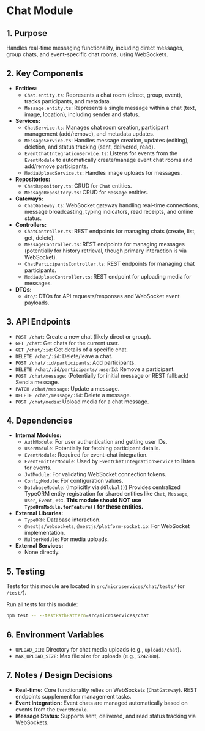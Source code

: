 # Chat Module

## 1. Purpose

Handles real-time messaging functionality, including direct messages, group chats, and event-specific chat rooms, using WebSockets.

## 2. Key Components

- **Entities:**
  - `Chat.entity.ts`: Represents a chat room (direct, group, event), tracks participants, and metadata.
  - `Message.entity.ts`: Represents a single message within a chat (text, image, location), including sender and status.
- **Services:**
  - `ChatService.ts`: Manages chat room creation, participant management (add/remove), and metadata updates.
  - `MessageService.ts`: Handles message creation, updates (editing), deletion, and status tracking (sent, delivered, read).
  - `EventChatIntegrationService.ts`: Listens for events from the `EventModule` to automatically create/manage event chat rooms and add/remove participants.
  - `MediaUploadService.ts`: Handles image uploads for messages.
- **Repositories:**
  - `ChatRepository.ts`: CRUD for `Chat` entities.
  - `MessageRepository.ts`: CRUD for `Message` entities.
- **Gateways:**
  - `ChatGateway.ts`: WebSocket gateway handling real-time connections, message broadcasting, typing indicators, read receipts, and online status.
- **Controllers:**
  - `ChatController.ts`: REST endpoints for managing chats (create, list, get, delete).
  - `MessageController.ts`: REST endpoints for managing messages (potentially for history retrieval, though primary interaction is via WebSocket).
  - `ChatParticipantsController.ts`: REST endpoints for managing chat participants.
  - `MediaUploadController.ts`: REST endpoint for uploading media for messages.
- **DTOs:**
  - `dto/`: DTOs for API requests/responses and WebSocket event payloads.

## 3. API Endpoints

- `POST /chat`: Create a new chat (likely direct or group).
- `GET /chat`: Get chats for the current user.
- `GET /chat/:id`: Get details of a specific chat.
- `DELETE /chat/:id`: Delete/leave a chat.
- `POST /chat/:id/participants`: Add participants.
- `DELETE /chat/:id/participants/:userId`: Remove a participant.
- `POST /chat/message`: (Potentially for initial message or REST fallback) Send a message.
- `PATCH /chat/message`: Update a message.
- `DELETE /chat/message/:id`: Delete a message.
- `POST /chat/media`: Upload media for a chat message.

## 4. Dependencies

- **Internal Modules:**
  - `AuthModule`: For user authentication and getting user IDs.
  - `UserModule`: Potentially for fetching participant details.
  - `EventModule`: Required for event-chat integration.
  - `EventEmitterModule`: Used by `EventChatIntegrationService` to listen for events.
  - `JwtModule`: For validating WebSocket connection tokens.
  - `ConfigModule`: For configuration values.
  - `DatabaseModule`: (Implicitly via `@Global()`) Provides centralized TypeORM entity registration for shared entities like `Chat`, `Message`, `User`, `Event`, etc. **This module should NOT use `TypeOrmModule.forFeature()` for these entities.**
- **External Libraries:**
  - `TypeORM`: Database interaction.
  - `@nestjs/websockets`, `@nestjs/platform-socket.io`: For WebSocket implementation.
  - `MulterModule`: For media uploads.
- **External Services:**
  - None directly.

## 5. Testing

Tests for this module are located in `src/microservices/chat/tests/` (or `/test/`).

Run all tests for this module:
```bash
npm test -- --testPathPattern=src/microservices/chat
```

## 6. Environment Variables

- `UPLOAD_DIR`: Directory for chat media uploads (e.g., `uploads/chat`).
- `MAX_UPLOAD_SIZE`: Max file size for uploads (e.g., `5242880`).

## 7. Notes / Design Decisions

- **Real-time:** Core functionality relies on WebSockets (`ChatGateway`). REST endpoints supplement for management tasks.
- **Event Integration:** Event chats are managed automatically based on events from the `EventModule`.
- **Message Status:** Supports sent, delivered, and read status tracking via WebSockets. 